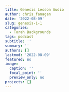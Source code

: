 ```yaml
---
title: Genesis Lesson Audio
author: chris_fanagan
date: '2022-08-09'
slug: genesis-1-1
categories:
  - Torah Backgrounds
tags: podcast
subtitle: ''
summary: ''
authors: []
lastmod: '2022-08-09'
featured: no
image:
  caption: ''
  focal_point: ''
  preview_only: no
projects: []
---
```









